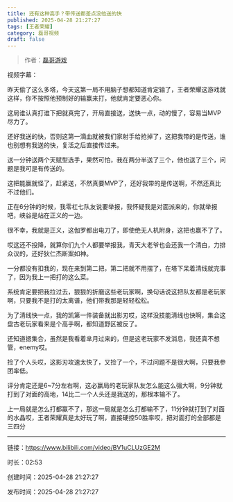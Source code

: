 ```yaml
---
title: 还有这种高手？带传送都差点没他送的快
published: 2025-04-28 21:27:27
tags: [王者荣耀]
category: 磊哥视频
draft: false
---
```



> 作者：[磊哥游戏](https://space.bilibili.com/268941858)

视频字幕：

昨天偷了这么多塔，今天这第一局不用脑子想都知道肯定输了，王者荣耀这游戏就这样，你不按照他预制好的输赢来打，他就肯定要恶心你。

这局谁认真打谁下把就真完了，开局直接送，送快一点，动的慢了，容易当MVP尽力了。

还好我送的快，否则这第一滴血就被我们家射手给抢掉了，这把我带的是传送，谁也别想有我送的快，复活之后直接传过来。

送一分钟送两个天赋型选手，果然可怕，我在两分半送了三个，他也送了三个，问题是我可是有传送的。

这把能赢就怪了，赶紧送，不然真要MVP了，还好我带的是传送啊，不然还真比不过他们。

正在6分钟的时候，我零杠七队友说要举报，我怀疑我是对面派来的，你就举报吧，峡谷是站在正义的一边。

很不幸，我就是正义，这伽罗都出电刀了，即使绝无人机附身，这把也赢不了了。

哎这还不投降，就算你们九个人都要举报我，青天大老爷也会还我一个清白，力排众议的，还好狄仁杰断案如神。

一分都没有扣我的，现在来到第二把，第二把就不用摆了，在塔下呆着清线就完事了，因为我上一把打的这么菜。

系统肯定要把我拉过去，狠狠的折磨这些老玩家啊，换句话说这把队友都是老玩家啊，只要我不是打的太离谱，他们带我那是轻轻松松。

为了清线快一点，我的凯第一件装备就出影刃哎，这样没技能清线也快啊，集合这盘古老玩家看来是个高手啊，都知道野区被反了。

还知道摁集合，虽然是我看着芈月过来的，但是这老玩家不发消息，我还真不想管，enemy哎。

捡了个人头哎，这影刃攻速太快了，又捡了一个，不过问题不是很大啊，只要我参团率低。

评分肯定还是6~7分左右啊，这必赢局的老玩家队友怎么能这么强大啊，9分钟就打到了对面的高地，14比二一个人头还是我送的，那根本输不了。

上一局就是怎么打都赢不了，那这一局就是怎么打都输不了，11分钟就打到了对面的水晶哎，王者荣耀真是太好玩了啊，直接硬控50胜率哎，把对面打的全部都是三四分

---

链接：https://www.bilibili.com/video/BV1uCLUzGE2M

时长：02:53

创建时间：2025-04-28 21:27:27

发布时间：2025-04-28 21:27:27

